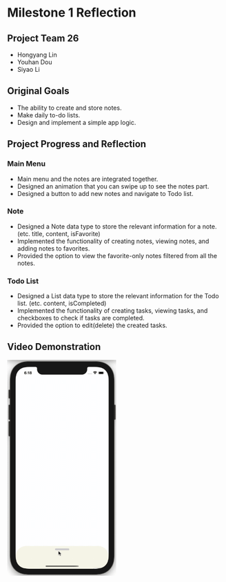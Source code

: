# Milestone 1 Reflection
 
## Project Team 26
   * Hongyang Lin
   * Youhan Dou
   * Siyao Li
 
## Original Goals
* The ability to create and store notes.
* Make daily to-do lists.
* Design and implement a simple app logic.
 
## Project Progress and Reflection
### Main Menu
* Main menu and the notes are integrated together.
* Designed an animation that you can swipe up to see the notes part.
* Designed a button to add new notes and navigate to Todo list.
 
 
### Note
* Designed a Note data type to store the relevant information for a note. (etc. title, content, isFavorite)
* Implemented the functionality of creating notes, viewing notes, and adding notes to favorites.
* Provided the option to view the favorite-only notes filtered from all the notes.
 
### Todo List
* Designed a List data type to store the relevant information for the Todo list. (etc. content, isCompleted)
* Implemented the functionality of creating tasks, viewing tasks, and checkboxes to check if tasks are completed.
* Provided the option to edit(delete) the created tasks.
 
## Video Demonstration
<!-- ![Demonstration GIF](Resources/demonstration.gif) -->
<img src="Resources/demonstration.gif" height="500"/>
